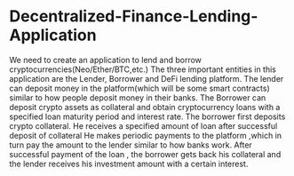 # Decentralized-Finance-Lending-Application
We need to create an application to lend and borrow cryptocurrencies(Neo/Ether/BTC,etc.) The three important entities in this application are the Lender, Borrower and DeFi lending platform. The lender can deposit money in the platform(which will be some smart contracts) similar to how people deposit money in their banks. The Borrower can deposit crypto assets as collateral and obtain cryptocurrency loans with a specified loan maturity period and interest rate. The borrower first deposits crypto collateral. He receives a specified amount of loan after successful deposit of collateral He makes periodic payments to the platform ,which in turn pay the amount to the lender similar to how banks work. After successful payment of the loan , the borrower gets back his collateral and the lender receives his investment amount with a certain interest.
